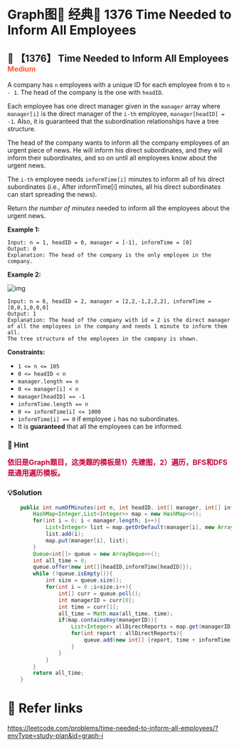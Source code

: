 # Graph图🌠 经典🥳 1376 Time Needed to Inform All Employees

## 💙 【1376】  Time Needed to Inform All Employees <font size="3" color="#FF5733">Medium</font>

A company has `n` employees with a unique ID for each employee from `0` to `n - 1`. The head of the company is the one with `headID`.

Each employee has one direct manager given in the `manager` array where `manager[i]` is the direct manager of the `i-th` employee, `manager[headID] = -1`. Also, it is guaranteed that the subordination relationships have a tree structure.

The head of the company wants to inform all the company employees of an urgent piece of news. He will inform his direct subordinates, and they will inform their subordinates, and so on until all employees know about the urgent news.

The `i-th` employee needs `informTime[i]` minutes to inform all of his direct subordinates (i.e., After informTime[i] minutes, all his direct subordinates can start spreading the news).

Return *the number of minutes* needed to inform all the employees about the urgent news.

**Example 1:**

```
Input: n = 1, headID = 0, manager = [-1], informTime = [0]
Output: 0
Explanation: The head of the company is the only employee in the company.
```

**Example 2:**

![img](https://assets.leetcode.com/uploads/2020/02/27/graph.png)

```
Input: n = 6, headID = 2, manager = [2,2,-1,2,2,2], informTime = [0,0,1,0,0,0]
Output: 1
Explanation: The head of the company with id = 2 is the direct manager of all the employees in the company and needs 1 minute to inform them all.
The tree structure of the employees in the company is shown.
```

**Constraints:**

- `1 <= n <= 105`
- `0 <= headID < n`
- `manager.length == n`
- `0 <= manager[i] < n`
- `manager[headID] == -1`
- `informTime.length == n`
- `0 <= informTime[i] <= 1000`
- `informTime[i] == 0` if employee `i` has no subordinates.
- It is **guaranteed** that all the employees can be informed.

### 👹 Hint

**<font size="3" color="#C70039">依旧是Graph题目，这类题的模板是1）先建图，2）遍历，BFS和DFS是通用遍历模板。</font>**

### 💡Solution

```java
    public int numOfMinutes(int n, int headID, int[] manager, int[] informTime) {
        HashMap<Integer,List<Integer>> map = new HashMap<>();
        for(int i = 0; i < manager.length; i++){
            List<Integer> list = map.getOrDefault(manager[i], new ArrayList<Integer>());
            list.add(i);
            map.put(manager[i], list);
        }
        Queue<int[]> queue = new ArrayDeque<>();
        int all_time = 0;
        queue.offer(new int[]{headID,informTime[headID]});
        while (!queue.isEmpty()){
            int size = queue.size();
            for(int i = 0 ;i<size;i++){
                int[] curr = queue.poll();
                int managerID = curr[0];
                int time = curr[1];
                all_time = Math.max(all_time, time);
                if(map.containsKey(managerID)){
                    List<Integer> allDirectReports = map.get(managerID);
                    for(int report : allDirectReports){
                        queue.add(new int[] {report, time + informTime[report]});
                    }
                }
            }
        }
        return all_time;
    }
```

# 🔗 Refer links

https://leetcode.com/problems/time-needed-to-inform-all-employees/?envType=study-plan&id=graph-i